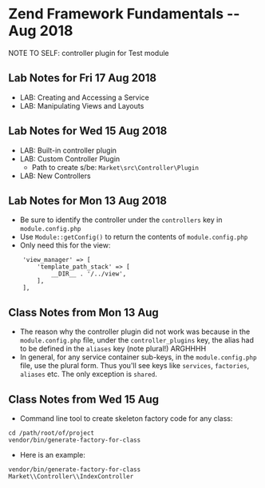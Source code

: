 # Zend Framework Fundamentals -- Aug 2018

NOTE TO SELF: controller plugin for Test module

## Lab Notes for Fri 17 Aug 2018
* LAB: Creating and Accessing a Service
* LAB: Manipulating Views and Layouts

## Lab Notes for Wed 15 Aug 2018
* LAB: Built-in controller plugin
* LAB: Custom Controller Plugin
  * Path to create s/be: `Market\src\Controller\Plugin`
* LAB: New Controllers

## Lab Notes for Mon 13 Aug 2018
* Be sure to identify the controller under the `controllers` key in `module.config.php`
* Use `Module::getConfig()` to return the contents of `module.config.php`
* Only need this for the view:
```
    'view_manager' => [
        'template_path_stack' => [
            __DIR__ . '/../view',
        ],
    ],
```

## Class Notes from Mon 13 Aug
* The reason why the controller plugin did not work was because in the `module.config.php` file, under the `controller_plugins` key, the alias had to be defined in the `aliases` key (note plural!)  ARGHHHH
* In general, for any service container sub-keys, in the  `module.config.php` file, use the plural form.  Thus you'll see keys like `services`, `factories`, `aliases` etc.  The only exception is `shared`.

## Class Notes from Wed 15 Aug
* Command line tool to create skeleton factory code for any class:
```
cd /path/root/of/project
vendor/bin/generate-factory-for-class
```
* Here is an example:
```
vendor/bin/generate-factory-for-class Market\\Controller\\IndexController
```
